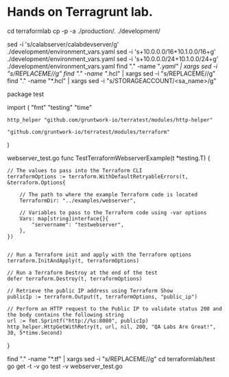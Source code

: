 # Hands on Terragrunt lab.

cd terraformlab
cp -p -a ./production/. ./development/

sed -i 's/calabserver/calabdevserver/g' ./development/environment_vars.yaml 
sed -i 's+10.0.0.0/16+10.1.0.0/16+g' ./development/environment_vars.yaml 
sed -i 's+10.0.0.0/24+10.1.0.0/24+g' ./development/environment_vars.yaml 
find "." -name "*.yaml" | xargs sed -i "s/REPLACEME/<rg-name>/g" 
find "." -name "*.hcl" | xargs sed -i "s/REPLACEME/<rg-name>/g" 
find "." -name "*.hcl" | xargs sed -i "s/STORAGEACCOUNT/<sa_name>/g"

package test

import (
	"fmt"
	"testing"
	"time"

	http_helper "github.com/gruntwork-io/terratest/modules/http-helper"

	"github.com/gruntwork-io/terratest/modules/terraform"
)

webserver_test.go
func TestTerraformWebserverExample(t *testing.T) {


	// The values to pass into the Terraform CLI
	terraformOptions := terraform.WithDefaultRetryableErrors(t, &terraform.Options{
		
        // The path to where the example Terraform code is located
		TerraformDir: "../examples/webserver",

		// Variables to pass to the Terraform code using -var options
		Vars: map[string]interface{}{
			"servername": "testwebserver",
		},
	})


	// Run a Terraform init and apply with the Terraform options
	terraform.InitAndApply(t, terraformOptions)

	// Run a Terraform Destroy at the end of the test
	defer terraform.Destroy(t, terraformOptions)

	// Retrieve the public IP address using Terraform Show
	publicIp := terraform.Output(t, terraformOptions, "public_ip")

	// Perform an HTTP request to the Public IP to validate status 200 and the body contains the following string
	url := fmt.Sprintf("http://%s:8080", publicIp)
	http_helper.HttpGetWithRetry(t, url, nil, 200, "QA Labs Are Great!", 30, 5*time.Second)
}

find "." -name "*.tf" | xargs sed -i "s/REPLACEME/<re-name>/g"
cd terraformlab/test
go get -t -v
go test -v webserver_test.go

